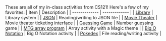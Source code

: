 These are all of my in-class activities from CS121! Here's a few of my favorites:
| Item  | Description |
| ------------- | ------------- |
| [Library](src/weekThirteen/setAndIteratorActivity)  | Library system  |
| [JSON](src/weekFifteen/jsonActivity)  | Reading/writing to JSON file  |
| [Movie Theater](src/weekSix) | Movie theater ticketing interface |
| [Guessing Game](src/weekFour/GuessingGame.java) | Number guessing game |
| [MTG array program](src/weekFive/ArrayFromInput.java) | Array activity with a Magic theme |
| [Big O Notation](src/weekFourteen) | Big O Notation activity |
| [Pokedex](src/weekTwelve/fileIO) | File reading/writing activity |
